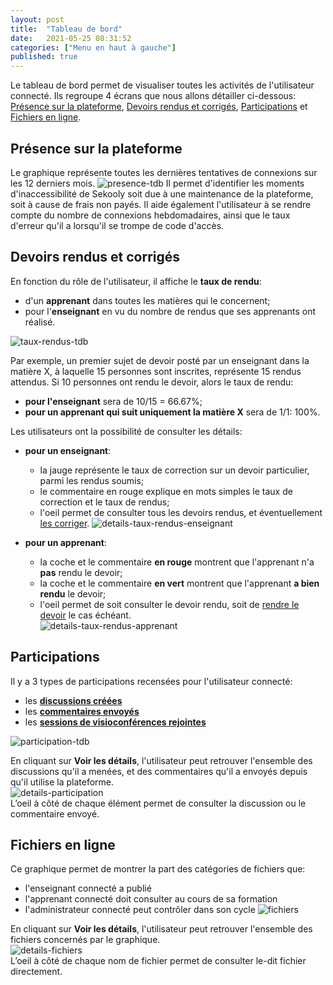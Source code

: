 ```yaml
---
layout: post
title:  "Tableau de bord"
date:   2021-05-25 08:31:52
categories: ["Menu en haut à gauche"]
published: true
---
```


Le tableau de bord permet de visualiser toutes les activités de l'utilisateur connecté. Ils regroupe 4 écrans que nous allons détailler ci-dessous: [Présence sur la plateforme](#présence-sur-la-plateforme), [Devoirs rendus et corrigés](#devoirs-rendus-et-corrigés), [Participations](#participations) et [Fichiers en ligne](#fichiers-en-ligne).

## Présence sur la plateforme
Le graphique représente toutes les dernières tentatives de connexions sur les 12 derniers mois. 
![presence-tdb](/assets/img/presence-tdb.PNG)
Il permet d'identifier les moments d'inaccessibilité de Sekooly soit due à une maintenance de la plateforme, soit à cause de frais non payés. Il aide également l'utilisateur à se rendre compte du nombre de connexions hebdomadaires, ainsi que le taux d'erreur qu'il a lorsqu'il se trompe de code d'accès.  

## Devoirs rendus et corrigés
En fonction du rôle de l'utilisateur, il affiche le **taux de rendu**:
- d'un **apprenant** dans toutes les matières qui le concernent;  
- pour l'**enseignant** en vu du nombre de rendus que ses apprenants ont réalisé.  

![taux-rendus-tdb](/assets/img/taux-rendus-tdb.PNG)  


Par exemple, un premier sujet de devoir posté par un enseignant dans la matière X, à laquelle 15 personnes sont inscrites, représente 15 rendus attendus. Si 10 personnes ont rendu le devoir, alors le taux de rendu:
- **pour l'enseignant** sera de 10/15 = 66.67%;
- **pour un apprenant qui suit uniquement la matière X** sera de 1/1: 100%.

Les utilisateurs ont la possibilité de consulter les détails:
- **pour un enseignant**:
	- la jauge représente le taux de correction sur un devoir particulier, parmi les rendus soumis;
	- le commentaire en rouge explique en mots simples le taux de correction et le taux de rendus;
	- l'oeil permet de consulter tous les devoirs rendus, et éventuellement [les corriger](#en-cours).
![details-taux-rendus-enseignant](/assets/img/details-taux-rendus-enseignant.PNG)

- **pour un apprenant**:  
	- la coche et le commentaire **en rouge** montrent que l'apprenant n'a **pas** rendu le devoir;
	- la coche et le commentaire **en vert** montrent que l'apprenant **a bien rendu** le devoir;
	- l'oeil permet de soit consulter le devoir rendu, soit de [rendre le devoir](#en-cours) le cas échéant.  
![details-taux-rendus-apprenant](/assets/img/details-taux-rendus-apprenant.PNG)


## Participations
Il y a 3 types de participations recensées pour l'utilisateur connecté:
- les **[discussions créées](#en-cours)**
- les **[commentaires envoyés](#en-cours)**
- les **[sessions de visioconférences rejointes](#en-cours)**

![participation-tdb](/assets/img/participation-tdb.PNG)

En cliquant sur **Voir les détails**, l'utilisateur peut retrouver l'ensemble des discussions qu'il a menées, et des commentaires qu'il a envoyés depuis qu'il utilise la plateforme.  
![details-participation](/assets/img/details-participation.PNG)  
L’oeil à côté de chaque élément permet de consulter la discussion ou le commentaire envoyé. 

## Fichiers en ligne
Ce graphique permet de montrer la part des catégories de fichiers que:
- l'enseignant connecté a publié
- l'apprenant connecté doit consulter  au cours de sa formation
- l'administrateur connecté peut contrôler dans son cycle
![fichiers](/assets/img/fichiers-tdb.PNG)


En cliquant sur **Voir les détails**, l'utilisateur peut retrouver l'ensemble des fichiers concernés par le graphique.  
![details-fichiers](/assets/img/details-fichiers.PNG)  
L’oeil à côté de chaque nom de fichier permet de consulter le-dit fichier directement. 

